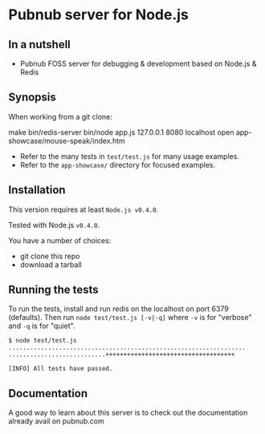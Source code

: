 # Pubnub server for Node.js

## In a nutshell

- Pubnub FOSS server for debugging & development based on Node.js & Redis 

## Synopsis

When working from a git clone:

  make
  bin/redis-server
  bin/node app.js 127.0.0.1 8080 localhost
  open app-showcase/mouse-speak/index.htm

- Refer to the many tests in `test/test.js` for many usage examples.
- Refer to the `app-showcase/` directory for focused examples.

## Installation

This version requires at least `Node.js v0.4.0`.

Tested with Node.js `v0.4.0`.

You have a number of choices:

- git clone this repo 
- download a tarball

## Running the tests

To run the tests, install and run redis on the localhost on port 6379 (defaults).
Then run `node test/test.js [-v|-q]` where `-v` is for "verbose" and `-q` is for "quiet".

    $ node test/test.js
    ..................................................................
    ...........................++++++++++++++++++++++++++++++++++++

    [INFO] All tests have passed.

## Documentation

A good way to learn about this server is to check out the documentation already avail on pubnub.com


